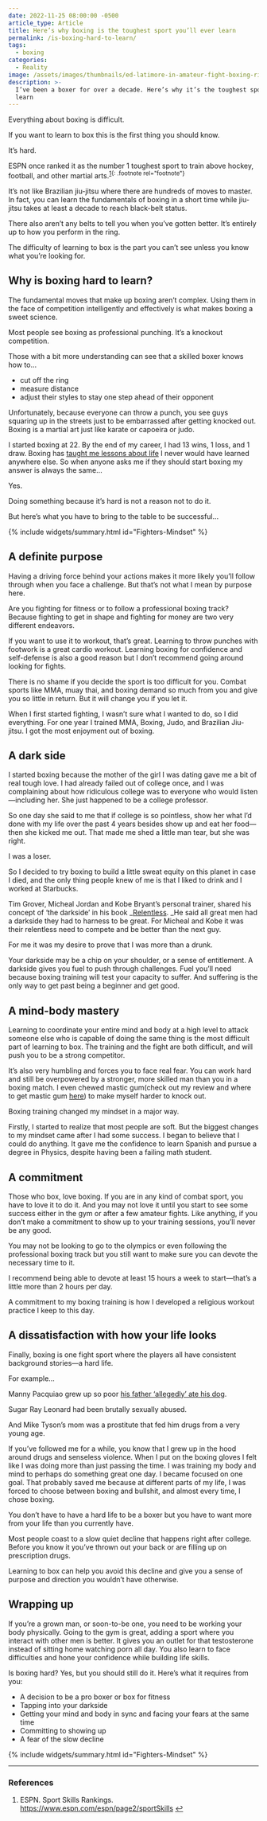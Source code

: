 ```yaml
---
date: 2022-11-25 08:00:00 -0500
article_type: Article
title: Here’s why boxing is the toughest sport you’ll ever learn
permalink: /is-boxing-hard-to-learn/
tags:
  - boxing
categories:
  - Reality
image: /assets/images/thumbnails/ed-latimore-in-amateur-fight-boxing-ring.jpg
description: >-
  I’ve been a boxer for over a decade. Here’s why it’s the toughest sport to
  learn
---
```

Everything about boxing is difficult.

If you want to learn to box this is the first thing you should know.

It’s hard.

ESPN once ranked it as the number 1 toughest sport to train above hockey, football, and other martial arts.<sup>[1](#fn:1){: .footnote rel="footnote"}</sup>

It’s not like Brazilian jiu-jitsu where there are hundreds of moves to master. In fact, you can learn the fundamentals of boxing in a short time while jiu-jitsu takes at least a decade to reach black-belt status.

There also aren’t any belts to tell you when you’ve gotten better. It’s entirely up to how you perform in the ring.

The difficulty of learning to box is the part you can’t see unless you know what you’re looking for.

## Why is boxing hard to learn?

The fundamental moves that make up boxing aren’t complex. Using them in the face of competition intelligently and effectively is what makes boxing a sweet science.

Most people see boxing as professional punching. It’s a knockout competition.

Those with a bit more understanding can see that a skilled boxer knows how to…

* cut off the ring
* measure distance
* adjust their styles to stay one step ahead of their opponent

Unfortunately, because everyone can throw a punch, you see guys squaring up in the streets just to be embarrassed after getting knocked out. Boxing is a martial art just like karate or capoeira or judo.

I started boxing at 22. By the end of my career, I had 13 wins, 1 loss, and 1 draw. Boxing has [taught me lessons about life](https://edlatimore.com/boxing-benefits/) I never would have learned anywhere else. So when anyone asks me if they should start boxing my answer is always the same…

Yes.

Doing something because it’s hard is not a reason not to do it.

But here’s what you have to bring to the table to be successful…

{% include widgets/summary.html id="Fighters-Mindset" %}

## A definite purpose

Having a driving force behind your actions makes it more likely you’ll follow through when you face a challenge. But that’s not what I mean by purpose here.

Are you fighting for fitness or to follow a professional boxing track? Because fighting to get in shape and fighting for money are two very different endeavors.

If you want to use it to workout, that’s great. Learning to throw punches with footwork is a great cardio workout. Learning boxing for confidence and self-defense is also a good reason but I don’t recommend going around looking for fights.

There is no shame if you decide the sport is too difficult for you. Combat sports like MMA, muay thai, and boxing demand so much from you and give you so little in return. But it will change you if you let it.

When I first started fighting, I wasn’t sure what I wanted to do, so I did everything. For one year I trained MMA, Boxing, Judo, and Brazilian Jiu-jitsu. I got the most enjoyment out of boxing.

## A dark side

I started boxing because the mother of the girl I was dating gave me a bit of real tough love. I had already failed out of college once, and I was complaining about how ridiculous college was to everyone who would listen—including her. She just happened to be a college professor.

So one day she said to me that if college is so pointless, show her what I’d done with my life over the past 4 years besides show up and eat her food—then she kicked me out. That made me shed a little man tear, but she was right.

I was a loser.

So I decided to try boxing to build a little sweat equity on this planet in case I died, and the only thing people knew of me is that I liked to drink and I worked at Starbucks.

Tim Grover, Micheal Jordan and Kobe Bryant’s personal trainer, shared his concept of ‘the darkside’ in his book \_[Relentless](https://timgrover.com/relentless/). \_He said all great men had a darkside they had to harness to be great. For Micheal and Kobe it was their relentless need to compete and be better than the next guy.

For me it was my desire to prove that I was more than a drunk.

Your darkside may be a chip on your shoulder, or a sense of entitlement. A darkside gives you fuel to push through challenges. Fuel you’ll need because boxing training will test your capacity to suffer. And suffering is the only way to get past being a beginner and get good.

## A mind-body mastery

Learning to coordinate your entire mind and body at a high level to attack someone else who is capable of doing the same thing is the most difficult part of learning to box. The training and the fight are both difficult, and will push you to be a strong competitor.

It’s also very humbling and forces you to face real fear. You can work hard and still be overpowered by a stronger, more skilled man than you in a boxing match. I even chewed mastic gum(check out my review and where to get mastic gum [here](https://edlatimore.com/mastic-gum-review/)) to make myself harder to knock out.

Boxing training changed my mindset in a major way.

Firstly, I started to realize that most people are soft. But the biggest changes to my mindset came after I had some success. I began to believe that I could do anything. It gave me the confidence to learn Spanish and pursue a degree in Physics, despite having been a failing math student.

## A commitment

Those who box, love boxing. If you are in any kind of combat sport, you have to love it to do it. And you may not love it until you start to see some success either in the gym or after a few amateur fights. Like anything, if you don’t make a commitment to show up to your training sessions, you’ll never be any good.

You may not be looking to go to the olympics or even following the professional boxing track but you still want to make sure you can devote the necessary time to it.

I recommend being able to devote at least 15 hours a week to start—that’s a little more than 2 hours per day.

A commitment to my boxing training is how I developed a religious workout practice I keep to this day.

## A dissatisfaction with how your life looks

Finally, boxing is one fight sport where the players all have consistent background stories—a hard life.

For example…

Manny Pacquiao grew up so poor [his father ‘allegedly’ ate his dog](https://www.washingtonpost.com/news/morning-mix/wp/2015/05/01/manny-pacquiaos-dad-ate-his-dog-and-boxing-has-never-been-the-same/).

Sugar Ray Leonard had been brutally sexually abused.

And Mike Tyson’s mom was a prostitute that fed him drugs from a very young age.

If you’ve followed me for a while, you know that I grew up in the hood around drugs and senseless violence. When I put on the boxing gloves I felt like I was doing more than just passing the time. I was training my body and mind to perhaps do something great one day. I became focused on one goal. That probably saved me because at different parts of my life, I was forced to choose between boxing and bullshit, and almost every time, I chose boxing.

You don’t have to have a hard life to be a boxer but you have to want more from your life than you currently have.

Most people coast to a slow quiet decline that happens right after college. Before you know it you’ve thrown out your back or are filling up on prescription drugs.

Learning to box can help you avoid this decline and give you a sense of purpose and direction you wouldn’t have otherwise.

## Wrapping up

If you’re a grown man, or soon-to-be one, you need to be working your body physically. Going to the gym is great, adding a sport where you interact with other men is better. It gives you an outlet for that testosterone instead of sitting home watching porn all day. You also learn to face difficulties and hone your confidence while building life skills.

Is boxing hard? Yes, but you should still do it. Here’s what it requires from you:

* A decision to be a pro boxer or box for fitness
* Tapping into your darkside
* Getting your mind and body in sync and facing your fears at the same time
* Committing to showing up
* A fear of the slow decline

{% include widgets/summary.html id="Fighters-Mindset" %}

---

### References

<div class="footnotes"><ol><li><p>ESPN. Sport Skills Rankings. <a href="https://www.espn.com/espn/page2/sportSkills">https://www.espn.com/espn/page2/sportSkills</a>&nbsp;<a class="reversefootnote" href="#fnref:1">↩</a></p></li></ol></div>